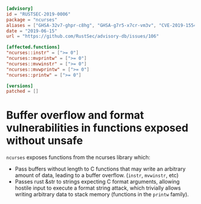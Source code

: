 ```toml
[advisory]
id = "RUSTSEC-2019-0006"
package = "ncurses"
aliases = ["GHSA-32v7-ghpr-c8hg", "GHSA-g7r5-x7cr-vm3v", "CVE-2019-15547", "CVE-2019-15548"]
date = "2019-06-15"
url = "https://github.com/RustSec/advisory-db/issues/106"

[affected.functions]
"ncurses::instr" = [">= 0"]
"ncurses::mvprintw" = [">= 0"]
"ncurses::mvwinstr" = [">= 0"]
"ncurses::mvwprintw" = [">= 0"]
"ncurses::printw" = [">= 0"]

[versions]
patched = []
```

# Buffer overflow and format vulnerabilities in functions exposed without unsafe

`ncurses` exposes functions from the ncurses library which:

- Pass buffers without length to C functions that may write an arbitrary amount of
  data, leading to a buffer overflow. (`instr`, `mvwinstr`, etc)
- Passes rust &str to strings expecting C format arguments, allowing hostile
  input to execute a format string attack, which trivially allows writing
  arbitrary data to stack memory (functions in the `printw` family).

